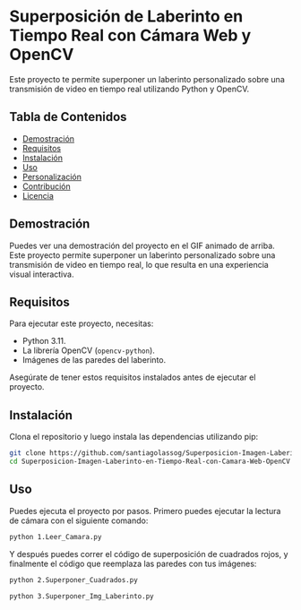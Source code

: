 # Superposición de Laberinto en Tiempo Real con Cámara Web y OpenCV
Este proyecto te permite superponer un laberinto personalizado sobre una transmisión de video en tiempo real utilizando Python y OpenCV.

## Tabla de Contenidos
- [Demostración](#demostración)
- [Requisitos](#requisitos)
- [Instalación](#instalación)
- [Uso](#uso)
- [Personalización](#personalización)
- [Contribución](#contribución)
- [Licencia](#licencia)

## Demostración

Puedes ver una demostración del proyecto en el GIF animado de arriba. Este proyecto permite superponer un laberinto personalizado sobre una transmisión de video en tiempo real, lo que resulta en una experiencia visual interactiva.

## Requisitos

Para ejecutar este proyecto, necesitas:

- Python 3.11.
- La librería OpenCV (`opencv-python`).
- Imágenes de las paredes del laberinto.

Asegúrate de tener estos requisitos instalados antes de ejecutar el proyecto.

## Instalación

Clona el repositorio y luego instala las dependencias utilizando pip:

```bash
git clone https://github.com/santiagolassog/Superposicion-Imagen-Laberinto-en-Tiempo-Real-con-Camara-Web-OpenCV.git
cd Superposicion-Imagen-Laberinto-en-Tiempo-Real-con-Camara-Web-OpenCV
```

## Uso
Puedes ejecuta el proyecto por pasos. Primero puedes ejecutar la lectura de cámara con el siguiente comando:
```bash
python 1.Leer_Camara.py
```
Y después puedes correr el código de superposición de cuadrados rojos, y finalmente el código que reemplaza las paredes con tus imágenes:
```bash
python 2.Superponer_Cuadrados.py
```
```bash
python 3.Superponer_Img_Laberinto.py
```
